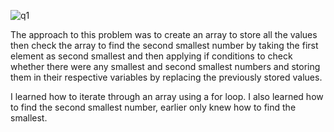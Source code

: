 ![q1](https://github.com/user-attachments/assets/62ab37ef-b72d-4c72-822e-c79fec3cd7f9)

The approach to this problem was to create an array to store all the values then check the array to find the second smallest number by taking the first element as second smallest and then applying if conditions to check whether there were any smallest and second smallest numbers and storing them in their respective variables by replacing the previously stored values.

I learned how to iterate through an array using a for loop.
I also learned how to find the second smallest number, earlier only knew how to find the smallest.
